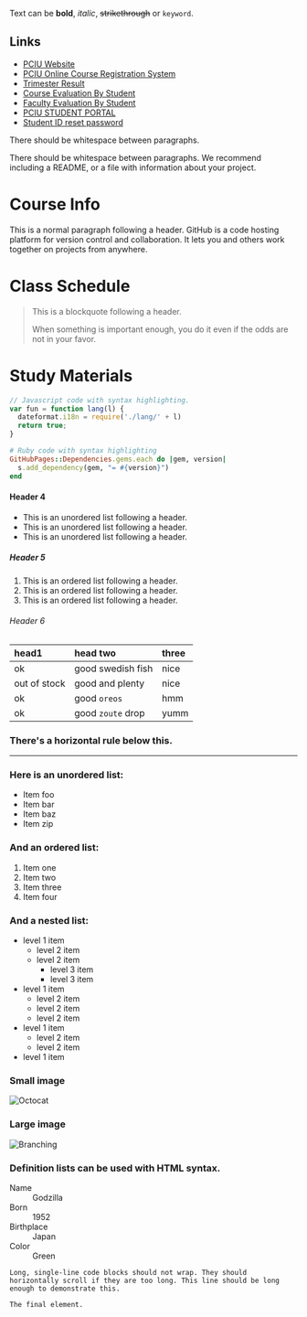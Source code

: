 
Text can be **bold**, _italic_, ~~strikethrough~~ or `keyword`.
## Links
* [PCIU Website](https://www.portcity.edu.bd/)
* [PCIU Online Course Registration System](http://119.18.149.45/pciuonlineregistration)
* [Trimester Result](http://119.18.149.45/PCIUOnlineResult)
* [Course Evaluation By Student](https://www.pciu.net/IQAC/CourseEvaluation/SelectCourse)
* [Faculty Evaluation By Student](https://www.pciu.net/IQAC/FacultyEvaluation/SelectFaculty)
* [PCIU STUDENT PORTAL](http://119.18.149.45/PCIUStudentPortal/)
* [Student ID reset password](https://www.pciu.net/IQAC/Manage/ChangePassword)

There should be whitespace between paragraphs.

There should be whitespace between paragraphs. We recommend including a README, or a file with information about your project.

# Course Info

This is a normal paragraph following a header. GitHub is a code hosting platform for version control and collaboration. It lets you and others work together on projects from anywhere.

# Class Schedule

> This is a blockquote following a header.
>
> When something is important enough, you do it even if the odds are not in your favor.

# Study Materials

```js
// Javascript code with syntax highlighting.
var fun = function lang(l) {
  dateformat.i18n = require('./lang/' + l)
  return true;
}
```

```ruby
# Ruby code with syntax highlighting
GitHubPages::Dependencies.gems.each do |gem, version|
  s.add_dependency(gem, "= #{version}")
end
```

#### Header 4

*   This is an unordered list following a header.
*   This is an unordered list following a header.
*   This is an unordered list following a header.

##### Header 5

1.  This is an ordered list following a header.
2.  This is an ordered list following a header.
3.  This is an ordered list following a header.

###### Header 6

| head1        | head two          | three |
|:-------------|:------------------|:------|
| ok           | good swedish fish | nice  |
| out of stock | good and plenty   | nice  |
| ok           | good `oreos`      | hmm   |
| ok           | good `zoute` drop | yumm  |

### There's a horizontal rule below this.

* * *

### Here is an unordered list:

*   Item foo
*   Item bar
*   Item baz
*   Item zip

### And an ordered list:

1.  Item one
1.  Item two
1.  Item three
1.  Item four

### And a nested list:

- level 1 item
  - level 2 item
  - level 2 item
    - level 3 item
    - level 3 item
- level 1 item
  - level 2 item
  - level 2 item
  - level 2 item
- level 1 item
  - level 2 item
  - level 2 item
- level 1 item

### Small image

![Octocat](https://github.githubassets.com/images/icons/emoji/octocat.png)

### Large image

![Branching](https://guides.github.com/activities/hello-world/branching.png)


### Definition lists can be used with HTML syntax.

<dl>
<dt>Name</dt>
<dd>Godzilla</dd>
<dt>Born</dt>
<dd>1952</dd>
<dt>Birthplace</dt>
<dd>Japan</dd>
<dt>Color</dt>
<dd>Green</dd>
</dl>

```
Long, single-line code blocks should not wrap. They should horizontally scroll if they are too long. This line should be long enough to demonstrate this.
```

```
The final element.
```

